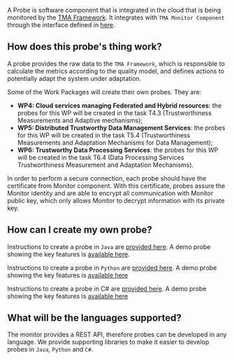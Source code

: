 A Probe is software component that is integrated in the cloud that is being monitored by the [TMA Framework](https://github.com/eubr-atmosphere/tma-framework#trustworthiness-monitoring--assessment-framework). It integrates with `TMA Monitor Component` through the interface defined in [here](https://github.com/eubr-atmosphere/tma-framework-m#tma-monitor-message-format).

## How does this probe's thing work?

A probe provides the raw data to the `TMA Framework`, which is responsible to calculate the metrics according to the quality model, and defines actions to potentially adapt the system under adaptation.

Some of the Work Packages will create their own probes. They are:

- **WP4: Cloud services managing Federated and Hybrid resources**: the probes for this WP will be created in the task T4.3 (Trustworthiness Measurements and Adaptive mechanisms);
- **WP5: Distributed Trustworthy Data Management Services**: the probes for this WP will be created in the task T5.4 (Trustworthiness Measurements and Adaptation Mechanisms for Data Management);
- **WP6: Trustworthy Data Processing Services**: the probes for this WP will be created in the task T6.4 (Data Processing Services Trustworthiness Measurement and Adaptation Mechanisms).

In order to perform a secure connection, each probe should have the certificate from Monitor component. With this certificate, probes assure the Monitor identity and are able to encrypt all communication with Monitor public key, which only allows Monitor to decrypt information with its private key.

## How can I create my own probe?

Instructions to create a probe in `Java` are [provided here](https://github.com/eubr-atmosphere/tma-framework-m/tree/master/development/libraries/java-client-lib).
A demo probe showing the key features is [available here](https://github.com/eubr-atmosphere/tma-framework-m/tree/master/development/probes/probe-java-demo).

Instructions to create a probe in `Python` are [provided here](https://github.com/eubr-atmosphere/tma-framework-m/tree/master/development/libraries/python-client-lib).
A demo probe showing the key features is [available here](https://github.com/eubr-atmosphere/tma-framework-m/tree/master/development/probes/probe-python-demo)

Instructions to create a probe in C# are [provided here](https://github.com/eubr-atmosphere/tma-framework-m/tree/master/development/libraries/cs-client-lib).
A demo probe showing the key features is [available here](https://github.com/eubr-atmosphere/tma-framework-m/tree/master/development/probes/probe-cs-demo)

## What will be the languages supported?
The monitor provides a REST API, therefore probes can be developed in any language.
We provide supporting libraries to make it easier to develop probes in `Java`, `Python` and `C#`.
